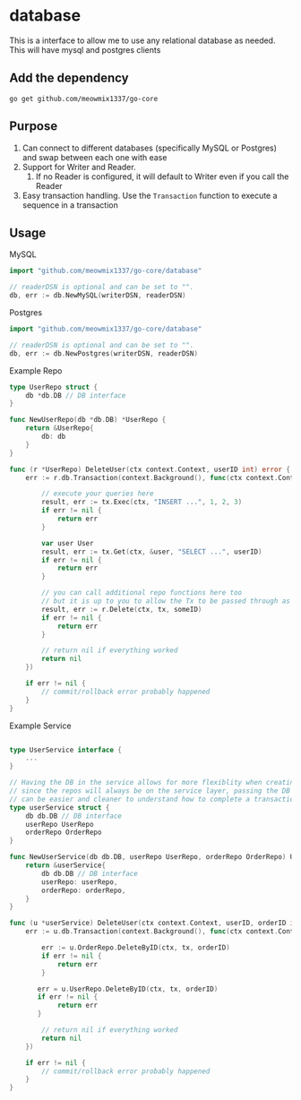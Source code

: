 # database
This is a interface to allow me to use any relational database as needed. This will have mysql and postgres clients

## Add the dependency
```
go get github.com/meowmix1337/go-core
```

## Purpose
1. Can connect to different databases (specifically MySQL or Postgres) and swap between each one with ease
2. Support for Writer and Reader.
   1. If no Reader is configured, it will default to Writer even if you call the Reader
3. Easy transaction handling. Use the `Transaction` function to execute a sequence in a transaction

## Usage
MySQL
```go
import "github.com/meowmix1337/go-core/database"

// readerDSN is optional and can be set to "".
db, err := db.NewMySQL(writerDSN, readerDSN)
```

Postgres
```go
import "github.com/meowmix1337/go-core/database"

// readerDSN is optional and can be set to "".
db, err := db.NewPostgres(writerDSN, readerDSN)
```

Example Repo
```go
type UserRepo struct {
    db *db.DB // DB interface
}

func NewUserRepo(db *db.DB) *UserRepo {
    return &UserRepo{
        db: db
    }
}

func (r *UserRepo) DeleteUser(ctx context.Context, userID int) error {
    err := r.db.Transaction(context.Background(), func(ctx context.Context, tx db.Tx) error {

        // execute your queries here
        result, err := tx.Exec(ctx, "INSERT ...", 1, 2, 3)
        if err != nil {
            return err
        }

        var user User
        result, err := tx.Get(ctx, &user, "SELECT ...", userID)
        if err != nil {
            return err
        }

        // you can call additional repo functions here too
        // but it is up to you to allow the Tx to be passed through as a function param
        result, err := r.Delete(ctx, tx, someID)
        if err != nil {
            return err
        }

        // return nil if everything worked
        return nil
    })

    if err != nil {
        // commit/rollback error probably happened
    }
}
```

Example Service
```go

type UserService interface {
    ...
}

// Having the DB in the service allows for more flexiblity when creating transactions
// since the repos will always be on the service layer, passing the DB through the repo
// can be easier and cleaner to understand how to complete a transaction
type userService struct {
    db db.DB // DB interface
    userRepo UserRepo
    orderRepo OrderRepo
}

func NewUserService(db db.DB, userRepo UserRepo, orderRepo OrderRepo) UserService {
    return &userService{
        db db.DB // DB interface
        userRepo: userRepo,
        orderRepo: orderRepo,
    }
}

func (u *userService) DeleteUser(ctx context.Context, userID, orderID int) error {
    err := u.db.Transaction(context.Background(), func(ctx context.Context, tx db.Tx) error {

        err := u.OrderRepo.DeleteByID(ctx, tx, orderID)
        if err != nil {
            return err
        }

       err = u.UserRepo.DeleteByID(ctx, tx, orderID)
       if err != nil {
            return err
       }

        // return nil if everything worked
        return nil
    })

    if err != nil {
        // commit/rollback error probably happened
    }
}
```
